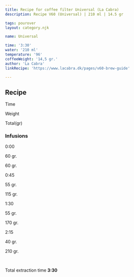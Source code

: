```yaml
---
title: Recipe for coffee filter Universal (La Cabra)
description: Recipe V60 (Universal) | 210 ml | 14.5 gr

tags: pourover
layout: category.njk

name: Universal

time: '3:30'
water: '210 ml'
temperature: '96'
coffeeWeight: '14,5 gr.'
author: 'La Cabra'
linkRecipe: 'https://www.lacabra.dk/pages/v60-brew-guide'

---
```


## Recipe


<div class="time-line">

Time

Weight

Total(gr)

</div>

### Infusions

<div class="time-line">

0:00

60 gr.

60 gr.

</div>

<div class="time-line">

0:45

55 gr.

115 gr.

</div>

<div class="time-line">

1:30

55 gr.

170 gr.

</div>
<div class="time-line">

2:15

40 gr.

210 gr.

</div>
<br>

Total extraction time __3:30__

<br>


